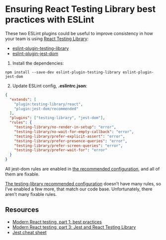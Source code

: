 <!-- 2020-08-11 react, testing, testing-library, linting, eslint, javascript -->

# Ensuring React Testing Library best practices with ESLint

These two ESLint plugins could be useful to improve consistency in how your team is using [React Testing Library](https://testing-library.com/docs/react-testing-library/intro):

- [eslint-plugin-testing-library](https://github.com/testing-library/eslint-plugin-testing-library)
- [eslint-plugin-jest-dom](https://github.com/testing-library/eslint-plugin-jest-dom)

1. Install the dependencies:

```
npm install --save-dev eslint-plugin-testing-library eslint-plugin-jest-dom
```

2. Update ESLint config, **.eslintrc.json**:

```json
{
  "extends": [
    "plugin:testing-library/react",
    "plugin:jest-dom/recommended"
  ],
  "plugins": ["testing-library", "jest-dom"],
  "rules": {
    "testing-library/no-render-in-setup": "error",
    "testing-library/no-wait-for-empty-callback": "error",
    "testing-library/prefer-explicit-assert": "error",
    "testing-library/prefer-presence-queries": "error",
    "testing-library/prefer-screen-queries": "error",
    "testing-library/prefer-wait-for": "error"
  }
}
```

All jest-dom rules are enabled in [the recommended configuration](https://github.com/testing-library/eslint-plugin-jest-dom#recommended-configuration), and all of them are fixable.

[The testing-library recommended configuration](https://github.com/testing-library/eslint-plugin-testing-library#supported-rules) doesn’t have many rules, so I’ve enabled a few more, that match our code base. Unfortunately, there aren’t many fixable rules.

## Resources

- [Modern React testing, part 1: best practices](https://blog.sapegin.me/all/react-testing-1-best-practices/)
- [Modern React testing, part 3: Jest and React Testing Library](https://blog.sapegin.me/all/react-testing-3-jest-and-react-testing-library/)
- [Jest cheat sheet](https://github.com/sapegin/jest-cheat-sheet/blob/master/Readme.md)
